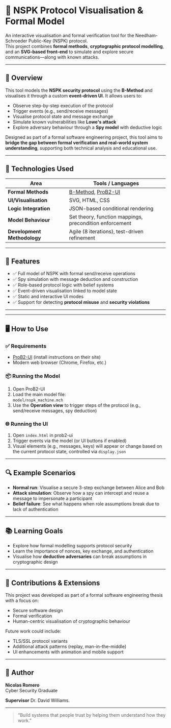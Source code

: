 # 🔐 NSPK Protocol Visualisation & Formal Model

An interactive visualisation and formal verification tool for the Needham-Schroeder Public-Key (NSPK) protocol.  
This project combines **formal methods**, **cryptographic protocol modelling**, and an **SVG-based front-end** to simulate and explore secure communications—along with known attacks.

---

## 📘 Overview

This tool models the **NSPK security protocol** using the **B-Method** and visualises it through a custom **event-driven UI**. It allows users to:

- Observe step-by-step execution of the protocol
- Trigger events (e.g., send/receive messages)
- Visualise protocol state and message exchange
- Simulate known vulnerabilities like **Lowe's attack**
- Explore adversary behaviour through a **Spy model** with deductive logic

Designed as part of a formal software engineering project, this tool aims to **bridge the gap between formal verification and real-world system understanding**, supporting both technical analysis and educational use.

---

## 🧰 Technologies Used

| Area | Tools / Languages |
|------|-------------------|
| **Formal Methods** | [B-Method](https://en.wikipedia.org/wiki/B-Method), [ProB2-UI](https://www3.hhu.de/stups/prob/index.php/ProB_2_UI) |
| **UI/Visualisation** | SVG, HTML, CSS |
| **Logic Integration** | JSON-based conditional rendering |
| **Model Behaviour** | Set theory, function mappings, precondition enforcement |
| **Development Methodology** | Agile (8 iterations), test-driven refinement |

---

## 🚀 Features

- ✅ Full model of NSPK with formal send/receive operations  
- ✅ Spy simulation with message deduction and construction  
- ✅ Role-based protocol logic with belief systems  
- ✅ Event-driven visualisation linked to model state  
- ✅ Static and interactive UI modes  
- ✅ Support for detecting **protocol misuse** and **security violations**

---

---

## 🖥️ How to Use

### ✅ Requirements

- [ProB2-UI](https://www3.hhu.de/stups/prob/index.php/ProB_2_UI) (install instructions on their site)
- Modern web browser (Chrome, Firefox, etc.)

### 📦 Running the Model

1. Open ProB2-UI
2. Load the main model file:  
   `model/nspk_machine.mch`
3. Use the **Operation view** to trigger steps of the protocol (e.g., send/receive messages, spy deduction)

### 🌐 Running the UI

1. Open `index.html` in prob2-ui
2. Trigger events via the model (or UI buttons if enabled)
3. Visual elements (e.g., messages, keys) will appear or change based on the current protocol state, controlled via `display.json`

---

## 🔍 Example Scenarios

- **Normal run**: Visualise a secure 3-step exchange between Alice and Bob  
- **Attack simulation**: Observe how a spy can intercept and reuse a message to impersonate a participant  
- **Belief failure**: See what happens when role assumptions break due to lack of authentication  

---

## 📚 Learning Goals

- Explore how formal modelling supports protocol security
- Learn the importance of nonces, key exchange, and authentication
- Visualise how **deductive adversaries** can break assumptions in cryptographic design

---

## 🤝 Contributions & Extensions

This project was developed as part of a formal software engineering thesis with a focus on:

- Secure software design
- Formal verification
- Human-centric visualisation of cryptographic behaviour

Future work could include:
- TLS/SSL protocol variants
- Additional attack patterns (replay, man-in-the-middle)
- UI enhancements with animation and mobile support

---

## 👤 Author

**Nicolas Romero**  
Cyber Security Graduate

**Supervisor**
Dr. David Williams.

---

> “Build systems that people trust by helping them understand how they work.”


